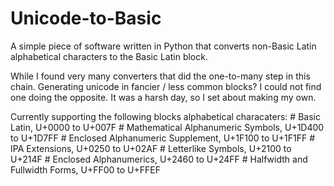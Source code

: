 # Unicode-to-Basic
A simple piece of software written in Python that converts non-Basic Latin alphabetical characters to the Basic Latin block.

While I found very many converters that did the one-to-many step in this chain. Generating unicode in fancier / less common blocks? I could not find one doing the opposite. It was a harsh day, so I set about making my own.

Currently supporting the following blocks alphabetical characaters:
        #	    Basic Latin, U+0000 to U+007F
        #	    Mathematical Alphanumeric Symbols, U+1D400 to U+1D7FF
        #	    Enclosed Alphanumeric Supplement, U+1F100 to U+1F1FF
        #	    IPA Extensions, U+0250 to U+02AF
        #	    Letterlike Symbols, U+2100 to U+214F
        #	    Enclosed Alphanumerics, U+2460 to U+24FF
        #	    Halfwidth and Fullwidth Forms, U+FF00 to U+FFEF

